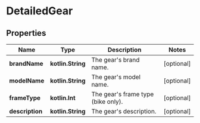 
# DetailedGear

## Properties
Name | Type | Description | Notes
------------ | ------------- | ------------- | -------------
**brandName** | **kotlin.String** | The gear&#39;s brand name. |  [optional]
**modelName** | **kotlin.String** | The gear&#39;s model name. |  [optional]
**frameType** | **kotlin.Int** | The gear&#39;s frame type (bike only). |  [optional]
**description** | **kotlin.String** | The gear&#39;s description. |  [optional]



